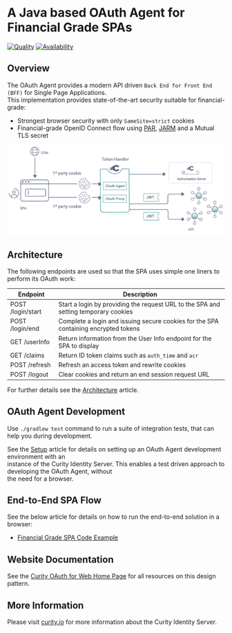 # A Java based OAuth Agent for Financial Grade SPAs

[![Quality](https://img.shields.io/badge/quality-experiment-red)](https://curity.io/resources/code-examples/status/)
[![Availability](https://img.shields.io/badge/availability-source-blue)](https://curity.io/resources/code-examples/status/)

## Overview

The OAuth Agent provides a modern API driven `Back End for Front End (BFF)` for Single Page Applications.\
This implementation provides state-of-the-art security suitable for financial-grade:

- Strongest browser security with only `SameSite=strict` cookies
- Financial-grade OpenID Connect flow using [PAR](https://tools.ietf.org/id/draft-lodderstedt-oauth-par-00.html),  [JARM](https://openid.net/specs/openid-financial-api-jarm.html) and a Mutual TLS secret

![Logical Components](/doc/logical-components.png)

## Architecture

The following endpoints are used so that the SPA uses simple one liners to perform its OAuth work:

| Endpoint | Description |
| -------- | ----------- |
| POST /login/start | Start a login by providing the request URL to the SPA and setting temporary cookies |
| POST /login/end | Complete a login and issuing secure cookies for the SPA containing encrypted tokens |
| GET /userInfo | Return information from the User Info endpoint for the SPA to display |
| GET /claims | Return ID token claims such as `auth_time` and `acr` |
| POST /refresh | Refresh an access token and rewrite cookies |
| POST /logout | Clear cookies and return an end session request URL |

For further details see the [Architecture](/doc/Architecture.md) article.

## OAuth Agent Development

Use `./gradlew test` command to run a suite of integration tests, that can help you during development.

See the [Setup](/doc/Setup.md) article for details on setting up an OAuth Agent development environment with an \
instance of the Curity Identity Server. This enables a test driven approach to developing the OAuth Agent, without \
the need for a browser.

## End-to-End SPA Flow

See the below article for details on how to run the end-to-end solution in a browser:

- [Financial Grade SPA Code Example](https://curity.io/resources/learn/token-handler-spa-example/)

## Website Documentation

See the [Curity OAuth for Web Home Page](https://curity.io/product/token-service/oauth-for-web/) for all resources on this design pattern.

## More Information

Please visit [curity.io](https://curity.io/) for more information about the Curity Identity Server.
